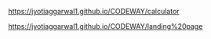 https://jyotiaggarwal1.github.io/CODEWAY/calculator

https://jyotiaggarwal1.github.io/CODEWAY/landing%20page
